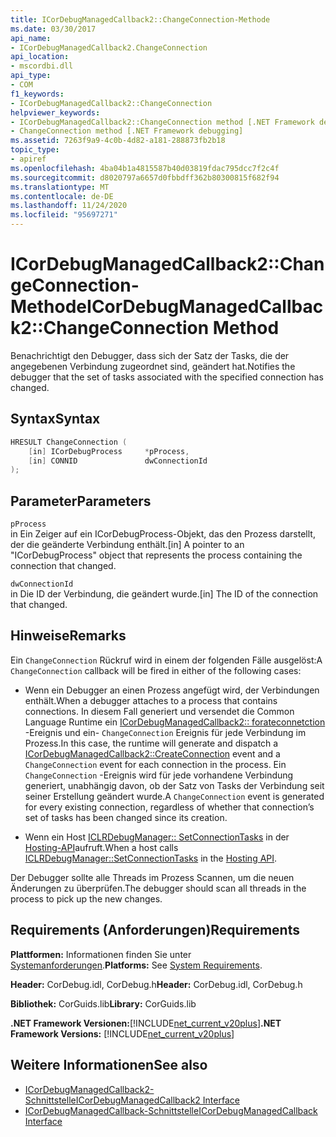 ```yaml
---
title: ICorDebugManagedCallback2::ChangeConnection-Methode
ms.date: 03/30/2017
api_name:
- ICorDebugManagedCallback2.ChangeConnection
api_location:
- mscordbi.dll
api_type:
- COM
f1_keywords:
- ICorDebugManagedCallback2::ChangeConnection
helpviewer_keywords:
- ICorDebugManagedCallback2::ChangeConnection method [.NET Framework debugging]
- ChangeConnection method [.NET Framework debugging]
ms.assetid: 7263f9a9-4c0b-4d82-a181-288873fb2b18
topic_type:
- apiref
ms.openlocfilehash: 4ba04b1a4815587b40d03819fdac795dcc7f2c4f
ms.sourcegitcommit: d8020797a6657d0fbbdff362b80300815f682f94
ms.translationtype: MT
ms.contentlocale: de-DE
ms.lasthandoff: 11/24/2020
ms.locfileid: "95697271"
---
```

# <a name="icordebugmanagedcallback2changeconnection-method"></a><span data-ttu-id="654af-102">ICorDebugManagedCallback2::ChangeConnection-Methode</span><span class="sxs-lookup"><span data-stu-id="654af-102">ICorDebugManagedCallback2::ChangeConnection Method</span></span>

<span data-ttu-id="654af-103">Benachrichtigt den Debugger, dass sich der Satz der Tasks, die der angegebenen Verbindung zugeordnet sind, geändert hat.</span><span class="sxs-lookup"><span data-stu-id="654af-103">Notifies the debugger that the set of tasks associated with the specified connection has changed.</span></span>  
  
## <a name="syntax"></a><span data-ttu-id="654af-104">Syntax</span><span class="sxs-lookup"><span data-stu-id="654af-104">Syntax</span></span>  
  
```cpp  
HRESULT ChangeConnection (  
    [in] ICorDebugProcess     *pProcess,  
    [in] CONNID               dwConnectionId  
);  
```  
  
## <a name="parameters"></a><span data-ttu-id="654af-105">Parameter</span><span class="sxs-lookup"><span data-stu-id="654af-105">Parameters</span></span>  

 `pProcess`  
 <span data-ttu-id="654af-106">in Ein Zeiger auf ein ICorDebugProcess-Objekt, das den Prozess darstellt, der die geänderte Verbindung enthält.</span><span class="sxs-lookup"><span data-stu-id="654af-106">[in] A pointer to an "ICorDebugProcess" object that represents the process containing the connection that changed.</span></span>  
  
 `dwConnectionId`  
 <span data-ttu-id="654af-107">in Die ID der Verbindung, die geändert wurde.</span><span class="sxs-lookup"><span data-stu-id="654af-107">[in] The ID of the connection that changed.</span></span>  
  
## <a name="remarks"></a><span data-ttu-id="654af-108">Hinweise</span><span class="sxs-lookup"><span data-stu-id="654af-108">Remarks</span></span>  

 <span data-ttu-id="654af-109">Ein `ChangeConnection` Rückruf wird in einem der folgenden Fälle ausgelöst:</span><span class="sxs-lookup"><span data-stu-id="654af-109">A `ChangeConnection` callback will be fired in either of the following cases:</span></span>  
  
- <span data-ttu-id="654af-110">Wenn ein Debugger an einen Prozess angefügt wird, der Verbindungen enthält.</span><span class="sxs-lookup"><span data-stu-id="654af-110">When a debugger attaches to a process that contains connections.</span></span> <span data-ttu-id="654af-111">In diesem Fall generiert und versendet die Common Language Runtime ein [ICorDebugManagedCallback2:: forateconnetction](icordebugmanagedcallback2-createconnection-method.md) -Ereignis und ein- `ChangeConnection` Ereignis für jede Verbindung im Prozess.</span><span class="sxs-lookup"><span data-stu-id="654af-111">In this case, the runtime will generate and dispatch a [ICorDebugManagedCallback2::CreateConnection](icordebugmanagedcallback2-createconnection-method.md) event and a `ChangeConnection` event for each connection in the process.</span></span> <span data-ttu-id="654af-112">Ein `ChangeConnection` -Ereignis wird für jede vorhandene Verbindung generiert, unabhängig davon, ob der Satz von Tasks der Verbindung seit seiner Erstellung geändert wurde.</span><span class="sxs-lookup"><span data-stu-id="654af-112">A `ChangeConnection` event is generated for every existing connection, regardless of whether that connection’s set of tasks has been changed since its creation.</span></span>  
  
- <span data-ttu-id="654af-113">Wenn ein Host [ICLRDebugManager:: SetConnectionTasks](../hosting/iclrdebugmanager-setconnectiontasks-method.md) in der [Hosting-API](../hosting/index.md)aufruft.</span><span class="sxs-lookup"><span data-stu-id="654af-113">When a host calls [ICLRDebugManager::SetConnectionTasks](../hosting/iclrdebugmanager-setconnectiontasks-method.md) in the [Hosting API](../hosting/index.md).</span></span>  
  
 <span data-ttu-id="654af-114">Der Debugger sollte alle Threads im Prozess Scannen, um die neuen Änderungen zu überprüfen.</span><span class="sxs-lookup"><span data-stu-id="654af-114">The debugger should scan all threads in the process to pick up the new changes.</span></span>  
  
## <a name="requirements"></a><span data-ttu-id="654af-115">Requirements (Anforderungen)</span><span class="sxs-lookup"><span data-stu-id="654af-115">Requirements</span></span>  

 <span data-ttu-id="654af-116">**Plattformen:** Informationen finden Sie unter [Systemanforderungen](../../get-started/system-requirements.md).</span><span class="sxs-lookup"><span data-stu-id="654af-116">**Platforms:** See [System Requirements](../../get-started/system-requirements.md).</span></span>  
  
 <span data-ttu-id="654af-117">**Header:** CorDebug.idl, CorDebug.h</span><span class="sxs-lookup"><span data-stu-id="654af-117">**Header:** CorDebug.idl, CorDebug.h</span></span>  
  
 <span data-ttu-id="654af-118">**Bibliothek:** CorGuids.lib</span><span class="sxs-lookup"><span data-stu-id="654af-118">**Library:** CorGuids.lib</span></span>  
  
 <span data-ttu-id="654af-119">**.NET Framework Versionen:**[!INCLUDE[net_current_v20plus](../../../../includes/net-current-v20plus-md.md)]</span><span class="sxs-lookup"><span data-stu-id="654af-119">**.NET Framework Versions:** [!INCLUDE[net_current_v20plus](../../../../includes/net-current-v20plus-md.md)]</span></span>  
  
## <a name="see-also"></a><span data-ttu-id="654af-120">Weitere Informationen</span><span class="sxs-lookup"><span data-stu-id="654af-120">See also</span></span>

- [<span data-ttu-id="654af-121">ICorDebugManagedCallback2-Schnittstelle</span><span class="sxs-lookup"><span data-stu-id="654af-121">ICorDebugManagedCallback2 Interface</span></span>](icordebugmanagedcallback2-interface.md)
- [<span data-ttu-id="654af-122">ICorDebugManagedCallback-Schnittstelle</span><span class="sxs-lookup"><span data-stu-id="654af-122">ICorDebugManagedCallback Interface</span></span>](icordebugmanagedcallback-interface.md)
